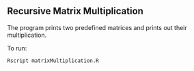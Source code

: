 ## Recursive Matrix Multiplication


The program prints two predefined matrices and prints out their multiplication.

To run:

`Rscript matrixMultiplication.R`
